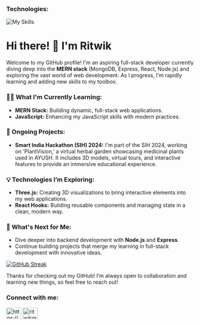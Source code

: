 <h3 align="left">Technologies:</h3>
<img src="https://skillicons.dev/icons?i=css,cs,cpp,c,blender,autocad,github,git,figma,expressjs,html,java,javascript,mongodb,nodejs,postgresql,python,react,threejs,unity,vite&theme=dark&perline=15" alt="My Skills" /></a>

# Hi there! 👋 I'm Ritwik

Welcome to my GitHub profile! I'm an aspiring full-stack developer currently diving deep into the **MERN stack** (MongoDB, Express, React, Node.js) and exploring the vast world of web development. As I progress, I'm rapidly learning and adding new skills to my toolbox.

### 👨‍💻 What I'm Currently Learning:
- **MERN Stack:** Building dynamic, full-stack web applications.
- **JavaScript:** Enhancing my JavaScript skills with modern practices.

### 🌱 Ongoing Projects:
- **Smart India Hackathon (SIH) 2024:** I'm part of the SIH 2024, working on 'PlantVision,' a virtual herbal garden showcasing medicinal plants used in AYUSH. It includes 3D models, virtual tours, and interactive features to provide an immersive educational experience.

### 💡 Technologies I’m Exploring:
- **Three.js:** Creating 3D visualizations to bring interactive elements into my web applications.
- **React Hooks:** Building reusable components and managing state in a clean, modern way.

### 🚀 What's Next for Me:
- Dive deeper into backend development with **Node.js** and **Express**.
- Continue building projects that merge my learning in full-stack development with innovative ideas.


<a href="https://git.io/streak-stats"><img src="https://github-readme-streak-stats.herokuapp.com?user=ritwikmohanty&theme=dark-minimalist" alt="GitHub Streak" /></a>


Thanks for checking out my GitHub! I’m always open to collaboration and learning new things, so feel free to reach out!

<h3 align="left">Connect with me:</h3>
<p align="left">
<a href="https://www.linkedin.com/in/ritwik-mohanty-915699297/" target="blank"><img align="center" src="https://raw.githubusercontent.com/rahuldkjain/github-profile-readme-generator/master/src/images/icons/Social/linked-in-alt.svg" alt="https://www.linkedin.com/in/ritwik-mohanty-915699297/" height="30" width="40" /></a>
<a href="https://instagram.com/ritwikmohanty3900" target="blank"><img align="center" src="https://raw.githubusercontent.com/rahuldkjain/github-profile-readme-generator/master/src/images/icons/Social/instagram.svg" alt="ritwikmohanty3900" height="30" width="40" /></a>
</p>